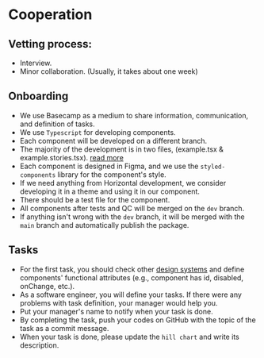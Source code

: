 # Cooperation

## Vetting process:
- Interview.
- Minor collaboration. (Usually, it takes about one week)

## Onboarding
- We use Basecamp as a medium to share information, communication, and definition of tasks.
- We use `Typescript` for developing components. 
- Each component will be developed on a different branch.
- The majority of the development is in two files, (example.tsx & example.stories.tsx). [read more](https://storybook.js.org/docs/react/writing-stories/introduction)
- Each component is designed in Figma, and we use the `styled-components` library for the component's style.
- If we need anything from Horizontal development, we consider developing it in a theme and using it in our component.
- There should be a test file for the component.
- All components after tests and QC will be merged on the `dev` branch.
- If anything isn't wrong with the `dev` branch, it will be merged with the `main` branch and automatically publish the package. 

## Tasks
- For the first task, you should check other [design systems](https://github.com/alexpate/awesome-design-systems) and define components' functional attributes (e.g., component has id, disabled, onChange, etc.).
- As a software engineer, you will define your tasks. If there were any problems with task definition, your manager would help you.
- Put your manager's name to notify when your task is done.
- By completing the task, push your codes on GitHub with the topic of the task as a commit message.
- When your task is done, please update the `hill chart` and write its description.

